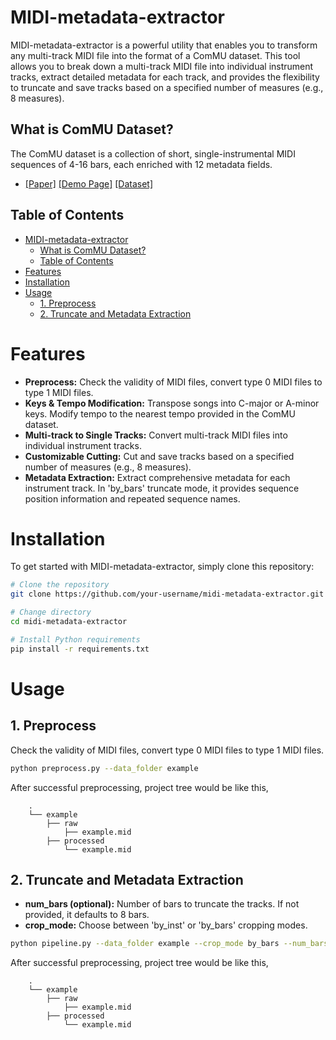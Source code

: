 # MIDI-metadata-extractor

MIDI-metadata-extractor is a powerful utility that enables you to transform any multi-track MIDI file into the format of a ComMU dataset. 
This tool allows you to break down a multi-track MIDI file into individual instrument tracks, extract detailed metadata for each track, and provides the flexibility to truncate and save tracks based on a specified number of measures (e.g., 8 measures).

## What is ComMU Dataset?

The ComMU dataset is a collection of short, single-instrumental MIDI sequences of 4-16 bars, each enriched with 12 metadata fields.

- [[Paper]](https://arxiv.org/pdf/2211.09385.pdf) [[Demo Page]](https://pozalabs.github.io/ComMU/) [[Dataset]](https://github.com/POZAlabs/ComMU-code/tree/master/dataset)

## Table of Contents

- [MIDI-metadata-extractor](#midi-metadata-extractor)
  - [What is ComMU Dataset?](#what-is-commu-dataset)
  - [Table of Contents](#table-of-contents)
- [Features](#features)
- [Installation](#installation)
- [Usage](#usage)
  - [1. Preprocess](#1-preprocess)
  - [2. Truncate and Metadata Extraction](#2-truncate-and-metadata-extraction)

# Features

- **Preprocess:** Check the validity of MIDI files, convert type 0 MIDI files to type 1 MIDI files.
- **Keys & Tempo Modification:** Transpose songs into C-major or A-minor keys. Modify tempo to the nearest tempo provided in the ComMU dataset.
- **Multi-track to Single Tracks:** Convert multi-track MIDI files into individual instrument tracks.
- **Customizable Cutting:** Cut and save tracks based on a specified number of measures (e.g., 8 measures).
- **Metadata Extraction:** Extract comprehensive metadata for each instrument track. In 'by_bars' truncate mode, it provides sequence position information and repeated sequence names.

# Installation

To get started with MIDI-metadata-extractor, simply clone this repository:

```bash
# Clone the repository
git clone https://github.com/your-username/midi-metadata-extractor.git

# Change directory
cd midi-metadata-extractor

# Install Python requirements
pip install -r requirements.txt
```

# Usage

## 1. Preprocess

Check the validity of MIDI files, convert type 0 MIDI files to type 1 MIDI files.

```bash
python preprocess.py --data_folder example
```

After successful preprocessing, project tree would be like this, 

```
    .
    └── example
        ├── raw
            ├── example.mid
        ├── processed
            └── example.mid
```

## 2. Truncate and Metadata Extraction

- **num_bars (optional):** Number of bars to truncate the tracks. If not provided, it defaults to 8 bars.
- **crop_mode:** Choose between 'by_inst' or 'by_bars' cropping modes.

```bash
python pipeline.py --data_folder example --crop_mode by_bars --num_bars 8 
```

After successful preprocessing, project tree would be like this, 

```
    .
    └── example
        ├── raw
            ├── example.mid
        ├── processed
            └── example.mid
```

